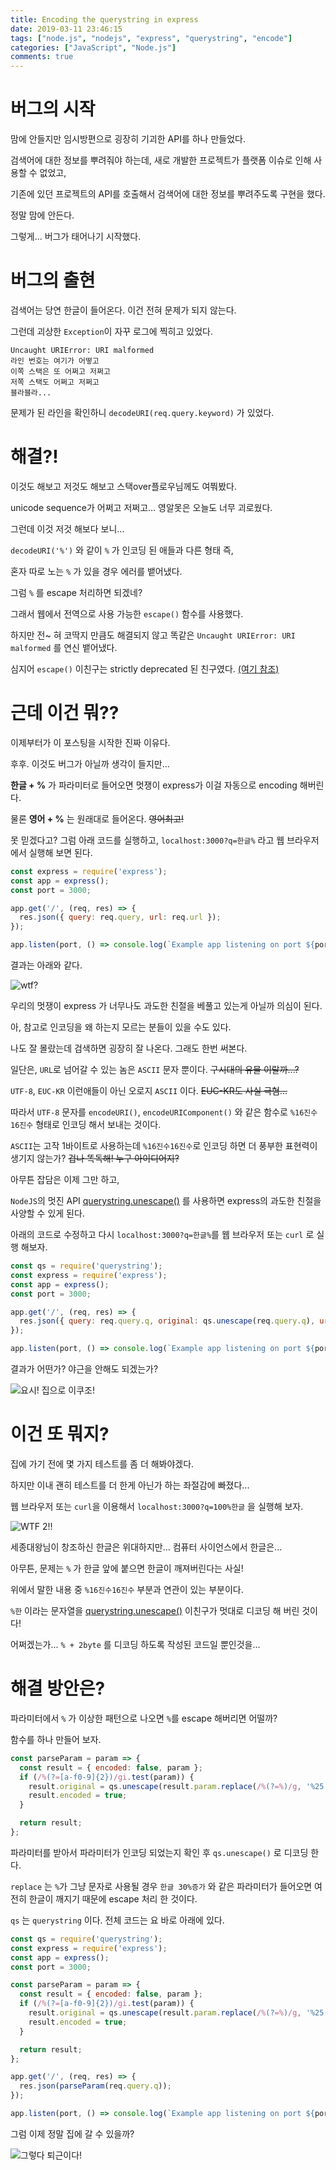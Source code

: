 ```yaml
---
title: Encoding the querystring in express
date: 2019-03-11 23:46:15
tags: ["node.js", "nodejs", "express", "querystring", "encode"]
categories: ["JavaScript", "Node.js"]
comments: true
---
```


# 버그의 시작

맘에 안들지만 임시방편으로 굉장히 기괴한 API를 하나 만들었다.

검색어에 대한 정보를 뿌려줘야 하는데, 새로 개발한 프로젝트가 플랫폼 이슈로 인해 사용할 수 없었고,

기존에 있던 프로젝트의 API를 호출해서 검색어에 대한 정보를 뿌려주도록 구현을 했다. 

정말 맘에 안든다.

그렇게... 버그가 태어나기 시작했다.


# 버그의 출현

검색어는 당연 한글이 들어온다. 이건 전혀 문제가 되지 않는다.

그런데 괴상한 `Exception`이 자꾸 로그에 찍히고 있었다.

```
Uncaught URIError: URI malformed
라인 번호는 여기가 어떻고
이쪽 스택은 또 어쩌고 저쩌고
저쪽 스택도 어쩌고 저쩌고
블라블라...
```

문제가 된 라인을 확인하니 `decodeURI(req.query.keyword)` 가 있었다.

# 해결?!

이것도 해보고 저것도 해보고 스택over플로우님께도 여쭤봤다.

unicode sequence가 어쩌고 저쩌고... 영알못은 오늘도 너무 괴로웠다.

그런데 이것 저것 해보다 보니...

`decodeURI('%')` 와 같이 `%` 가 인코딩 된 애들과 다른 형태 즉,

혼자 따로 노는 `%` 가 있을 경우 에러를 뱉어냈다.

그럼 `%` 를 escape 처리하면 되겠네?

그래서 웹에서 전역으로 사용 가능한 `escape()` 함수를 사용했다.

하지만 전~ 혀 코딱지 만큼도 해결되지 않고 똑같은 `Uncaught URIError: URI malformed` 를 연신 뱉어냈다.

심지어 `escape()` 이친구는 strictly deprecated 된 친구였다. [(여기 참조)](https://developer.mozilla.org/en-US/docs/Web/JavaScript/Reference/Global_Objects/escape)


# 근데 이건 뭐??

이제부터가 이 포스팅을 시작한 진짜 이유다.

후후. 이것도 버그가 아닐까 생각이 들지만...

**한글 + %** 가 파라미터로 들어오면 멋쟁이 express가 이걸 자동으로 encoding 해버린다.

물론 **영어 + %** 는 원래대로 들어온다. ~~영어최고!~~

못 믿겠다고? 그럼 아래 코드를 실행하고, `localhost:3000?q=한글%` 라고 웹 브라우저에서 실행해 보면 된다.

```javascript
const express = require('express');
const app = express();
const port = 3000;

app.get('/', (req, res) => {
  res.json({ query: req.query, url: req.url });
});

app.listen(port, () => console.log(`Example app listening on port ${port}!`));
```

결과는 아래와 같다.

![wtf?](/images/wtf_encoding_20190312.png)

우리의 멋쟁이 express 가 너무나도 과도한 친절을 베풀고 있는게 아닐까 의심이 된다.

아, 참고로 인코딩을 왜 하는지 모르는 분들이 있을 수도 있다.

나도 잘 몰랐는데 검색하면 굉장히 잘 나온다. 그래도 한번 써본다.

일단은, `URL`로 넘어갈 수 있는 놈은 `ASCII` 문자 뿐이다. ~~구시대의 유물 이랄까...?~~

`UTF-8`, `EUC-KR` 이런애들이 아닌 오로지 `ASCII` 이다. ~~EUC-KR도 사실 극혐...~~

따라서 `UTF-8` 문자를 `encodeURI()`, `encodeURIComponent()` 와 같은 함수로 `%16진수16진수` 형태로 인코딩 해서 보내는 것이다.

`ASCII`는 고작 1바이트로 사용하는데 `%16진수16진수`로 인코딩 하면 더 풍부한 표현력이 생기지 않는가? ~~겁나 똑독해! 누구 아이디어지?~~

아무튼 잡담은 이제 그만 하고,

`NodeJS`의 멋진 API [querystring.unescape()](https://nodejs.org/dist/latest-v10.x/docs/api/querystring.html#querystring_querystring_unescape_str) 를 사용하면 express의 과도한 친절을 사양할 수 있게 된다.

아래의 코드로 수정하고 다시 `localhost:3000?q=한글%`를 웹 브라우저 또는 `curl` 로 실행 해보자.

```javascript
const qs = require('querystring');
const express = require('express');
const app = express();
const port = 3000;

app.get('/', (req, res) => {
  res.json({ query: req.query.q, original: qs.unescape(req.query.q), url: req.url });
});

app.listen(port, () => console.log(`Example app listening on port ${port}!`));
```

결과가 어떤가? 야근을 안해도 되겠는가?

![요시! 집으로 이쿠조!](/images/good_job_20190312.png)


# 이건 또 뭐지?

집에 가기 전에 몇 가지 테스트를 좀 더 해봐야겠다.

하지만 이내 괜히 테스트를 더 한게 아닌가 하는 좌절감에 빠졌다...

웹 브라우저 또는 `curl`을 이용해서 `localhost:3000?q=100%한글` 을 실행해 보자.

![WTF 2!!](/images/wtf2_20190312.png)

세종대왕님이 창조하신 한글은 위대하지만... 컴퓨터 사이언스에서 한글은... 

아무튼, 문제는 `%` 가 한글 앞에 붙으면 한글이 깨져버린다는 사실!

위에서 말한 내용 중 `%16진수16진수` 부분과 연관이 있는 부분이다.

`%한` 이라는 문자열을 [querystring.unescape()](https://nodejs.org/dist/latest-v10.x/docs/api/querystring.html#querystring_querystring_unescape_str) 이친구가 멋대로 디코딩 해 버린 것이다!

어쩌겠는가... `% + 2byte` 를 디코딩 하도록 작성된 코드일 뿐인것을...


# 해결 방안은?

파라미터에서 `%` 가 이상한 패턴으로 나오면 `%`를 escape 해버리면 어떨까? 

함수를 하나 만들어 보자.

```javascript
const parseParam = param => {
  const result = { encoded: false, param };
  if (/%(?=[a-f0-9]{2})/gi.test(param)) {
    result.original = qs.unescape(result.param.replace(/%(?=%)/g, '%25'));
    result.encoded = true;
  }

  return result;
};
```

파라미터를 받아서 파라미터가 인코딩 되었는지 확인 후 `qs.unescape()` 로 디코딩 한다.

`replace` 는 `%`가 그냥 문자로 사용될 경우 `한글 30%증가` 와 같은 파라미터가 들어오면 여전히 한글이 깨지기 때문에 escape 처리 한 것이다.

`qs` 는 `querystring` 이다. 전체 코드는 요 바로 아래에 있다.

```javascript
const qs = require('querystring');
const express = require('express');
const app = express();
const port = 3000;

const parseParam = param => {
  const result = { encoded: false, param };
  if (/%(?=[a-f0-9]{2})/gi.test(param)) {
    result.original = qs.unescape(result.param.replace(/%(?=%)/g, '%25'));
    result.encoded = true;
  }

  return result;
};

app.get('/', (req, res) => {
  res.json(parseParam(req.query.q));
});

app.listen(port, () => console.log(`Example app listening on port ${port}!`))
```

그럼 이제 정말 집에 갈 수 있을까?

![그렇다 퇴근이다!](/images/go_to_home_20190312.png)